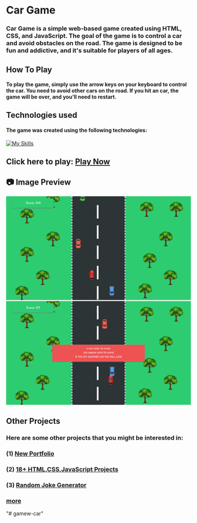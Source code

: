 # Car Game

### Car Game is a simple web-based game created using HTML, CSS, and JavaScript. The goal of the game is to control a car and avoid obstacles on the road. The game is designed to be fun and addictive, and it's suitable for players of all ages.

## How To Play
#### To play the game, simply use the arrow keys on your keyboard to control the car. You need to avoid other cars on the road. If you hit an car, the game will be over, and you'll need to restart.

## Technologies used
#### The game was created using the following technologies:
[![My Skills](https://skillicons.dev/icons?i=html,css,javascript&perline=3)](https://github.com/SahilAtahar/Car-Game)

## Click here to play: [Play Now](https://sahilatahar.github.io/Car-Game/)

## :camera: Image Preview
<img src="./images/preview1.png" alt="preview1">
<img src="./images/preview2.png" alt="preview2">

## Other Projects
### Here are some other projects that you might be interested in:
### (1) [New Portfolio](https://github.com/SahilAtahar/newportfolio)
### (2) [18+ HTML,CSS,JavaScript Projects](https://github.com/SahilAtahar/HTML-CSS-JavaScript)
### (3) [Random Joke Generator](https://github.com/SahilAtahar/Random-Joke-Generator)
### [more](https://github.com/SahilAtahar)
"# gamew-car" 
